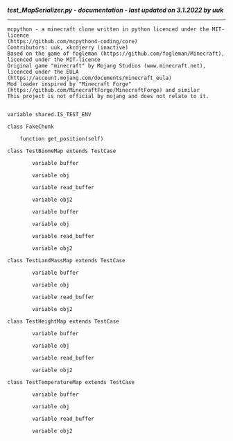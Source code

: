 ***test_MapSerializer.py - documentation - last updated on 3.1.2022 by uuk***
___

    mcpython - a minecraft clone written in python licenced under the MIT-licence 
    (https://github.com/mcpython4-coding/core)
    Contributors: uuk, xkcdjerry (inactive)
    Based on the game of fogleman (https://github.com/fogleman/Minecraft), licenced under the MIT-licence
    Original game "minecraft" by Mojang Studios (www.minecraft.net), licenced under the EULA
    (https://account.mojang.com/documents/minecraft_eula)
    Mod loader inspired by "Minecraft Forge" (https://github.com/MinecraftForge/MinecraftForge) and similar
    This project is not official by mojang and does not relate to it.


    variable shared.IS_TEST_ENV

    class FakeChunk

        function get_position(self)

    class TestBiomeMap extends TestCase

            variable buffer

            variable obj

            variable read_buffer

            variable obj2

            variable buffer

            variable obj

            variable read_buffer

            variable obj2

    class TestLandMassMap extends TestCase

            variable buffer

            variable obj

            variable read_buffer

            variable obj2

    class TestHeightMap extends TestCase

            variable buffer

            variable obj

            variable read_buffer

            variable obj2

    class TestTemperatureMap extends TestCase

            variable buffer

            variable obj

            variable read_buffer

            variable obj2